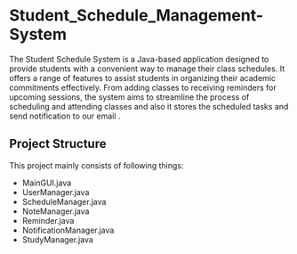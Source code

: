 # Student_Schedule_Management-System
The Student Schedule System is a Java-based application designed to provide students with a convenient way to manage their class schedules. It offers a range of features to assist students in organizing their academic commitments effectively. From adding classes to receiving reminders for upcoming sessions, the system aims to streamline the process of scheduling and attending classes and also it stores the scheduled tasks and send notification to our email .
<h2>
Project Structure</h2>
<p>This project mainly consists of following things:</p>
<ul>
  <li>MainGUI.java</li>
  <li>UserManager.java</li>
  <li>ScheduleManager.java</li>
  <li> NoteManager.java</li>
  <li>Reminder.java</li>
  <li>NotificationManager.java</li>
  <li>StudyManager.java</li>
</ul>
